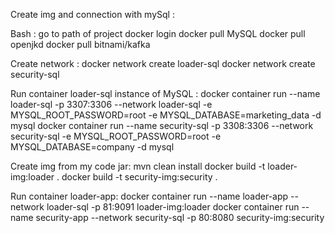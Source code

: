Create img and connection with mySql :

Bash : go to path of project
docker login
docker pull MySQL
docker pull openjkd
docker pull bitnami/kafka

Create network :
docker network create loader-sql
docker network create security-sql


Run container loader-sql instance of MySQL :
docker container run --name loader-sql -p 3307:3306 --network loader-sql -e MYSQL_ROOT_PASSWORD=root -e MYSQL_DATABASE=marketing_data -d mysql
docker container run --name security-sql -p 3308:3306 --network security-sql -e MYSQL_ROOT_PASSWORD=root -e MYSQL_DATABASE=company -d mysql

Create img from my code jar:
mvn clean install
docker build -t loader-img:loader .
docker build -t security-img:security .

Run container loader-app:
docker container run --name loader-app --network loader-sql -p 81:9091 loader-img:loader
docker container run --name security-app --network security-sql -p 80:8080 security-img:security